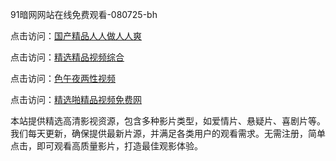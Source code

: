 91暗网网站在线免费观看-080725-bh

点击访问：<a href="https://heiliaowzu4ur.pages.dev">国产精品人人做人人爽</a>

点击访问：<a href="https://heiliaozj3tjd.pages.dev">精选精品视频综合</a>

点击访问：<a href="https://heiliaoe8ajia.pages.dev">色午夜两性视频</a>

点击访问：<a href="https://heiliaoxqkkct.pages.dev">精选啪精品视频免费网</a>

本站提供精选高清影视资源，包含多种影片类型，如爱情片、悬疑片、喜剧片等。我们每天更新，确保提供最新片源，并满足各类用户的观看需求。无需注册，简单点击，即可观看高质量影片，打造最佳观影体验。

<span style="display:none;">[Canonical link](https://github.com/songdi20250708/viv18 ）</span>
